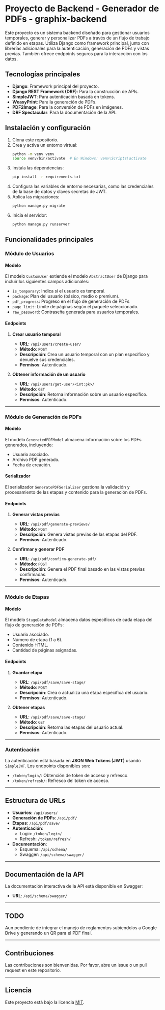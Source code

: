 # Proyecto de Backend - Generador de PDFs - graphix-backend


Este proyecto es un sistema backend diseñado para gestionar usuarios temporales, generar y personalizar PDFs a través de un flujo de trabajo definido en etapas. Utiliza Django como framework principal, junto con librerías adicionales para la autenticación, generación de PDFs y vistas previas. También ofrece endpoints seguros para la interacción con los datos.

## Tecnologías principales
- **Django**: Framework principal del proyecto.
- **Django REST Framework (DRF)**: Para la construcción de APIs.
- **SimpleJWT**: Para autenticación basada en tokens.
- **WeasyPrint**: Para la generación de PDFs.
- **PDF2Image**: Para la conversión de PDFs en imágenes.
- **DRF Spectacular**: Para la documentación de la API.

## Instalación y configuración
1. Clona este repositorio.
2. Crea y activa un entorno virtual:
   ```bash
   python -m venv venv
   source venv/bin/activate  # En Windows: venv\Scripts\activate
   ```
3. Instala las dependencias:
   ```bash
   pip install -r requirements.txt
   ```
4. Configura las variables de entorno necesarias, como las credenciales de la base de datos y claves secretas de JWT.
5. Aplica las migraciones:
   ```bash
   python manage.py migrate
   ```
6. Inicia el servidor:
   ```bash
   python manage.py runserver
   ```

## Funcionalidades principales

### Módulo de Usuarios
#### Modelo
El modelo `CustomUser` extiende el modelo `AbstractUser` de Django para incluir los siguientes campos adicionales:
- `is_temporary`: Indica si el usuario es temporal.
- `package`: Plan del usuario (básico, medio o premium).
- `pdf_progress`: Progreso en el flujo de generación de PDFs.
- `page_limit`: Límite de páginas según el paquete seleccionado.
- `raw_password`: Contraseña generada para usuarios temporales.

#### Endpoints
1. **Crear usuario temporal**
   - **URL**: `/api/users/create-user/`
   - **Método**: `POST`
   - **Descripción**: Crea un usuario temporal con un plan específico y devuelve sus credenciales.
   - **Permisos**: Autenticado.

2. **Obtener información de un usuario**
   - **URL**: `/api/users/get-user/<int:pk>/`
   - **Método**: `GET`
   - **Descripción**: Retorna información sobre un usuario específico.
   - **Permisos**: Autenticado.

---

### Módulo de Generación de PDFs
#### Modelo
El modelo `GeneratedPDFModel` almacena información sobre los PDFs generados, incluyendo:
- Usuario asociado.
- Archivo PDF generado.
- Fecha de creación.

#### Serializador
El serializador `GeneratePDFSerializer` gestiona la validación y procesamiento de las etapas y contenido para la generación de PDFs.

#### Endpoints
1. **Generar vistas previas**
   - **URL**: `/api/pdf/generate-previews/`
   - **Método**: `POST`
   - **Descripción**: Genera vistas previas de las etapas del PDF.
   - **Permisos**: Autenticado.

2. **Confirmar y generar PDF**
   - **URL**: `/api/pdf/confirm-generate-pdf/`
   - **Método**: `POST`
   - **Descripción**: Genera el PDF final basado en las vistas previas confirmadas.
   - **Permisos**: Autenticado.

---

### Módulo de Etapas
#### Modelo
El modelo `StageDataModel` almacena datos específicos de cada etapa del flujo de generación de PDFs:
- Usuario asociado.
- Número de etapa (1 a 6).
- Contenido HTML.
- Cantidad de páginas asignadas.

#### Endpoints
1. **Guardar etapa**
   - **URL**: `/api/pdf/save/save-stage/`
   - **Método**: `POST`
   - **Descripción**: Crea o actualiza una etapa específica del usuario.
   - **Permisos**: Autenticado.

2. **Obtener etapas**
   - **URL**: `/api/pdf/save/save-stage/`
   - **Método**: `GET`
   - **Descripción**: Retorna las etapas del usuario actual.
   - **Permisos**: Autenticado.

---

### Autenticación
La autenticación está basada en **JSON Web Tokens (JWT)** usando `SimpleJWT`. Los endpoints disponibles son:
- `/token/login/`: Obtención de token de acceso y refresco.
- `/token/refresh/`: Refresco del token de acceso.

---

## Estructura de URLs
- **Usuarios**: `/api/users/`
- **Generación de PDFs**: `/api/pdf/`
- **Etapas**: `/api/pdf/save/`
- **Autenticación**:
  - Login: `/token/login/`
  - Refresh: `/token/refresh/`
- **Documentación**:
  - Esquema: `/api/schema/`
  - Swagger: `/api/schema/swagger/`

---

## Documentación de la API
La documentación interactiva de la API está disponible en Swagger:
- **URL**: `/api/schema/swagger/`

---

## TODO
Aun pendiente de integrar el manejo de reglamentos subiendolos a Google Drive y generando un QR para el PDF final.

---

## Contribuciones
Las contribuciones son bienvenidas. Por favor, abre un issue o un pull request en este repositorio.

---

## Licencia
Este proyecto está bajo la licencia [MIT](LICENSE).


